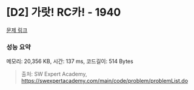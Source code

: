 # [D2] 가랏! RC카! - 1940 

[문제 링크](https://swexpertacademy.com/main/code/problem/problemDetail.do?contestProbId=AV5PjMgaALgDFAUq) 

### 성능 요약

메모리: 20,356 KB, 시간: 137 ms, 코드길이: 514 Bytes



> 출처: SW Expert Academy, https://swexpertacademy.com/main/code/problem/problemList.do